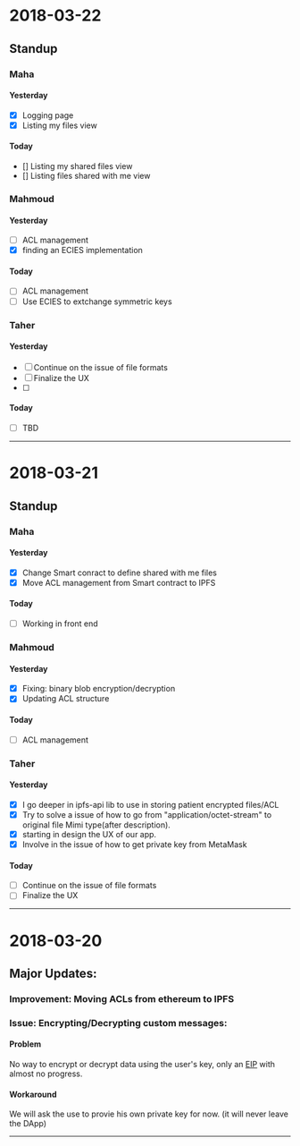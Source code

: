 # 2018-03-22

## Standup

### Maha

#### Yesterday
* [x] Logging page 
* [x] Listing my files view 

#### Today

* [] Listing my shared files view
* [] Listing files shared with me view

### Mahmoud

#### Yesterday

* [ ] ACL management
* [x] finding an ECIES implementation

#### Today

* [ ] ACL management
* [ ] Use ECIES to extchange symmetric keys

### Taher

#### Yesterday

* [ ] Continue on the issue of file formats
* [ ] Finalize the UX
* [ ] 

#### Today

* [ ] TBD

---------------------

# 2018-03-21

## Standup

### Maha

#### Yesterday
* [x] Change Smart conract to define shared with me files
* [x] Move ACL management from Smart contract to IPFS

#### Today

* [ ] Working in front end

### Mahmoud

#### Yesterday

* [x] Fixing: binary blob encryption/decryption
* [x] Updating ACL structure

#### Today

* [ ] ACL management

### Taher

#### Yesterday

* [x] I go deeper in ipfs-api lib to use in storing patient encrypted files/ACL
* [x] Try to solve a issue of how to go from "application/octet-stream" to original file Mimi type(after description).
* [x] starting in design the UX of our app.
* [x] Involve in the issue of how to get private key from MetaMask 

#### Today

* [ ] Continue on the issue of file formats
* [ ] Finalize the UX

---------------------

# 2018-03-20

## Major Updates:

### Improvement: Moving ACLs from ethereum to IPFS

### Issue: Encrypting/Decrypting custom messages:

#### Problem 
No way to encrypt or decrypt data using the user's key, only an [EIP](https://github.com/ethereum/EIPs/issues/130) with almost no progress.

#### Workaround
We will ask the use to provie his own private key for now. (it will never leave the DApp)

---------------------
